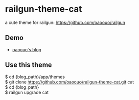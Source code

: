 # railgun-theme-cat

a cute theme for railgun: https://github.com/oaoouo/railgun

## Demo
+ [oaoouo's blog](https://oaoouo.github.io)

## Use this theme

$ cd {blog_path}/app/themes<br>
$ git clone https://github.com/oaoouo/railgun-theme-cat.git cat<br>
$ cd {blog_path}<br>
$ railgun upgrade cat<br>
